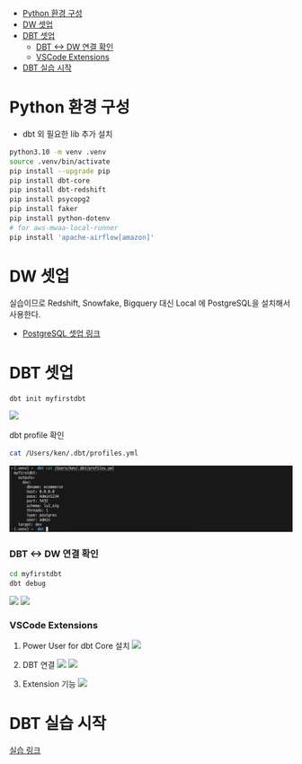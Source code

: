 - [Python 환경 구성](#python-환경-구성)
- [DW 셋업](#dw-셋업)
- [DBT 셋업](#dbt-셋업)
    - [DBT \<-\> DW 연결 확인](#dbt---dw-연결-확인)
    - [VSCode Extensions](#vscode-extensions)
- [DBT 실습 시작](#dbt-실습-시작)



# Python 환경 구성
- dbt 외 필요한 lib 추가 설치
```bash
python3.10 -m venv .venv
source .venv/bin/activate
pip install --upgrade pip
pip install dbt-core
pip install dbt-redshift
pip install psycopg2
pip install faker
pip install python-dotenv
# for aws-mwaa-local-runner 
pip install 'apache-airflow[amazon]'
```

# DW 셋업
실습이므로 Redshift, Snowfake, Bigquery 대신 Local 에 PostgreSQL을 설치해서 사용한다.
- [PostgreSQL 셋업 링크](https://github.com/color275/dbt/tree/846887943c2365b775c73bc2a5c5ede1ade43666/postgresql)



# DBT 셋업
```bash
dbt init myfirstdbt
``````
![](./img/2024-07-17-00-35-21.png)

dbt profile 확인
```bash
cat /Users/ken/.dbt/profiles.yml
```
![](./img/2024-07-17-00-35-50.png)

### DBT <-> DW 연결 확인
```bash
cd myfirstdbt
dbt debug
```
![](./img/./img/2024-07-16-23-08-38.png)
![](./img/./img/2024-07-16-23-08-51.png)

### VSCode Extensions
1. Power User for dbt Core 설치
   ![](./img/./img/2024-07-17-00-45-01.png)

2. DBT 연결
   ![](./img/./img/2024-07-17-09-00-15.png)
   ![](./img/./img/2024-07-17-09-01-05.png)

3. Extension 기능
   ![](./img/./img/2024-07-17-09-14-15.png)


# DBT 실습 시작
[실습 링크](https://github.com/color275/dbt/tree/846887943c2365b775c73bc2a5c5ede1ade43666/myfirstdbt)



